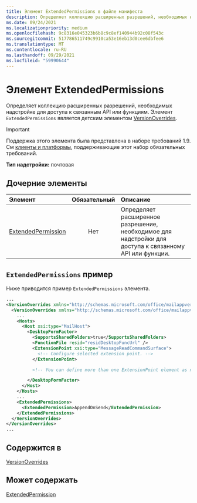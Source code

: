 ```yaml
---
title: Элемент ExtendedPermissions в файле манифеста
description: Определяет коллекцию расширенных разрешений, необходимых надстройке для доступа к связанным API или функциям.
ms.date: 09/24/2021
ms.localizationpriority: medium
ms.openlocfilehash: 9c8316e045323b6b8c9c8ef140944b92c08f543c
ms.sourcegitcommit: 517786511749c9910ca53e16eb13d0cee6dbfee6
ms.translationtype: MT
ms.contentlocale: ru-RU
ms.lasthandoff: 09/29/2021
ms.locfileid: "59990644"
---
```

# <a name="extendedpermissions-element"></a>Элемент ExtendedPermissions

Определяет коллекцию расширенных разрешений, необходимых надстройке для доступа к связанным API или функциям. Элемент `ExtendedPermissions` является детским элементом [VersionOverrides](versionoverrides.md).

> [!IMPORTANT]
> Поддержка этого элемента была представлена в наборе требований 1.9. См [клиенты и платформы](../../reference/requirement-sets/outlook-api-requirement-sets.md#requirement-sets-supported-by-exchange-servers-and-outlook-clients), поддерживающие этот набор обязательных требований.

**Тип надстройки:** почтовая

## <a name="child-elements"></a>Дочерние элементы

|  Элемент |  Обязательный  |  Описание  |
|:-----|:-----:|:-----|
|  [ExtendedPermission](extendedpermission.md)    |  Нет   | Определяет расширенное разрешение, необходимое для надстройки для доступа к связанному API или функции. |

## <a name="extendedpermissions-example"></a>`ExtendedPermissions` пример

Ниже приводится пример `ExtendedPermissions` элемента.

```XML
...
<VersionOverrides xmlns="http://schemas.microsoft.com/office/mailappversionoverrides" xsi:type="VersionOverridesV1_0">
  <VersionOverrides xmlns="http://schemas.microsoft.com/office/mailappversionoverrides/1.1" xsi:type="VersionOverridesV1_1">
    ...
    <Hosts>
      <Host xsi:type="MailHost">
        <DesktopFormFactor>
          <SupportsSharedFolders>true</SupportsSharedFolders>
          <FunctionFile resid="residDesktopFuncUrl" />
          <ExtensionPoint xsi:type="MessageReadCommandSurface">
            <!-- Configure selected extension point. -->
          </ExtensionPoint>

          <!-- You can define more than one ExtensionPoint element as needed. -->

        </DesktopFormFactor>
      </Host>
    </Hosts>
    ...
    <ExtendedPermissions>
      <ExtendedPermission>AppendOnSend</ExtendedPermission>
    </ExtendedPermissions>
  </VersionOverrides>
</VersionOverrides>
...
```

## <a name="contained-in"></a>Содержится в

[VersionOverrides](versionoverrides.md)

## <a name="can-contain"></a>Может содержать

[ExtendedPermission](extendedpermission.md)

